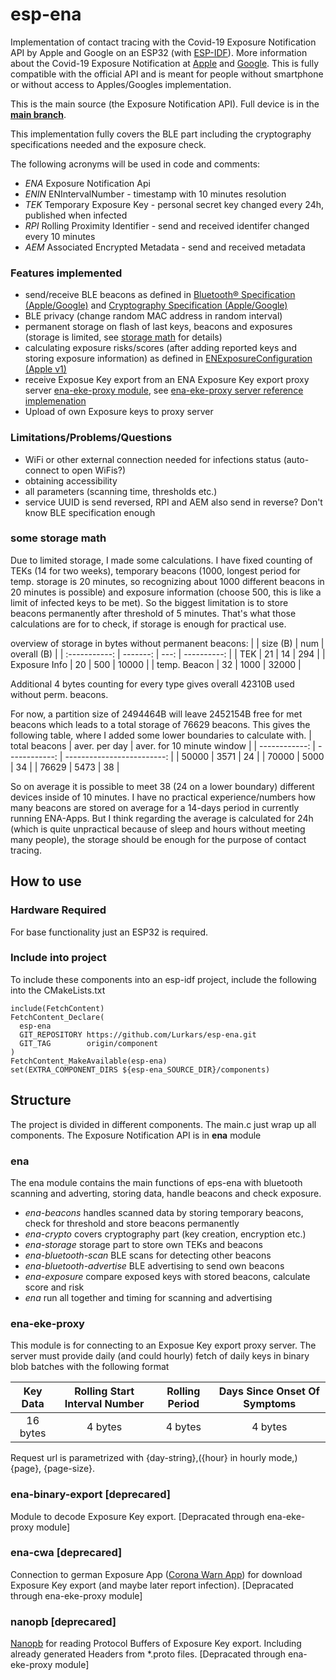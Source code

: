 # esp-ena

Implementation of contact tracing with the Covid-19 Exposure Notification API by Apple and Google on an ESP32 (with [ESP-IDF](https://docs.espressif.com/projects/esp-idf/en/latest/esp32/index.html)). 
More information about the Covid-19 Exposure Notification at [Apple](https://www.apple.com/covid19/contacttracing/) and [Google](https://www.google.com/covid19/exposurenotifications/). This is fully compatible with the official API and is meant for people without smartphone or without access to Apples/Googles implementation.

This is the main source (the Exposure Notification API). Full device is in the [**main branch**](https://github.com/Lurkars/esp-ena/).

This implementation fully covers the BLE part including the cryptography specifications needed and the exposure check.

The following acronyms will be used in code and comments:
* *ENA* Exposure Notification Api
* *ENIN* ENIntervalNumber - timestamp with 10 minutes resolution
* *TEK* Temporary Exposure Key - personal secret key changed every 24h, published when infected
* *RPI* Rolling Proximity Identifier - send and received identifer changed every 10 minutes
* *AEM* Associated Encrypted Metadata - send and received metadata

### Features implemented
* send/receive BLE beacons as defined in [Bluetooth® Specification (Apple/Google)](https://blog.google/documents/70/Exposure_Notification_-_Bluetooth_Specification_v1.2.2.pdf) and [Cryptography Specification (Apple/Google)](https://blog.google/documents/69/Exposure_Notification_-_Cryptography_Specification_v1.2.1.pdf)
* BLE privacy (change random MAC address in random interval)
* permanent storage on flash of last keys, beacons and exposures (storage is limited, see [storage math](#some-storage-math) for details)
* calculating exposure risks/scores (after adding reported keys and storing exposure information) as defined in [ENExposureConfiguration (Apple v1)](https://developer.apple.com/documentation/exposurenotification/enexposureconfiguration/calculating_the_exposure_risk_value_in_exposurenotification_version_1)
* receive Exposue Key export from an ENA Exposure Key export proxy server [ena-eke-proxy module](#ena-eke-proxy), see [ena-eke-proxy server reference implemenation](https://github.com/Lurkars/ena-eke-proxy)
* Upload of own Exposure keys to proxy server

### Limitations/Problems/Questions
* WiFi or other external connection needed for infections status (auto-connect to open WiFis?)
* obtaining accessibility
* all parameters (scanning time, thresholds etc.)
* service UUID is send reversed, RPI and AEM also send in reverse? Don't know BLE specification enough

### some storage math

Due to limited storage, I made some calculations. I have fixed counting of TEKs (14 for two weeks), temporary beacons (1000, longest period for temp. storage is 20 minutes, so recognizing about 1000 different beacons in 20 minutes is possible) and exposure information (choose 500, this is like a limit of infected keys to be met). So the biggest limitation is to store beacons permanently after threshold of 5 minutes. That's what those calculations are for to check, if storage is enough for practical use.

overview of storage in bytes without permanent beacons:
|               | size (B) |  num | overall (B) |
| :-----------: | -------: | ---: | ----------: |
|      TEK      |       21 |   14 |         294 |
| Exposure Info |       20 |  500 |       10000 |
| temp. Beacon  |       32 | 1000 |       32000 |

Additional 4 bytes counting for every type gives overall 42310B used without perm. beacons.

For now, a partition size of 2494464B will leave 2452154B free for met beacons which leads to a total storage of 76629
beacons. This gives the following table, where I added some lower boundaries to calculate with.
| total beacons | aver. per day | aver. for 10 minute window |
| ------------: | ------------: | -------------------------: |
|         50000 |          3571 |                         24 |
|         70000 |          5000 |                         34 |
|         76629 |          5473 |                         38 |

So on average it is possible to meet 38 (24 on a lower boundary) different devices inside of 10 minutes. I have no practical experience/numbers how many beacons are stored on average for a 14-days period in currently running ENA-Apps. But I think regarding the average is calculated for 24h (which is quite unpractical because of sleep and hours without meeting many people), the storage should be enough for the purpose of contact tracing.   

## How to use

### Hardware Required

For base functionality just an ESP32 is required.

### Include into project

To include these components into an esp-idf project, include the following into the CMakeLists.txt

```
include(FetchContent)
FetchContent_Declare(
  esp-ena
  GIT_REPOSITORY https://github.com/Lurkars/esp-ena.git
  GIT_TAG        origin/component
)
FetchContent_MakeAvailable(esp-ena)
set(EXTRA_COMPONENT_DIRS ${esp-ena_SOURCE_DIR}/components)
```

## Structure

The project is divided in different components. The main.c just wrap up all components. The Exposure Notification API is in **ena** module

### ena

The ena module contains the main functions of eps-ena with bluetooth scanning and adverting, storing data, handle beacons and check exposure.
* *ena-beacons* handles scanned data by storing temporary beacons, check for threshold and store beacons permanently
* *ena-crypto* covers cryptography part (key creation, encryption etc.)
* *ena-storage* storage part to store own TEKs and beacons
* *ena-bluetooth-scan* BLE scans for detecting other beacons
* *ena-bluetooth-advertise* BLE advertising to send own beacons
* *ena-exposure* compare exposed keys with stored beacons, calculate score and risk
* *ena* run all together and timing for scanning and advertising

### ena-eke-proxy

This module is for connecting to an Exposue Key export proxy server. The server must provide daily (and could hourly) fetch of daily keys in binary blob batches with the following format

| Key Data | Rolling Start Interval Number | Rolling Period | Days Since Onset Of Symptoms |
| :------: | :---------------------------: | :------------: | :--------------------------: |
| 16 bytes |            4 bytes            |    4 bytes     |           4 bytes            |

Request url is parametrized with {day-string},({hour} in hourly mode,) {page}, {page-size}.

### ena-binary-export  \[deprecared\]

Module to decode Exposure Key export. \[Depracated through ena-eke-proxy module\]

### ena-cwa \[deprecared\]

Connection to german Exposure App ([Corona Warn App](https://github.com/corona-warn-app)) for download Exposure Key export (and maybe later report infection). \[Depracated through ena-eke-proxy module\]

### nanopb \[deprecared\]

[Nanopb](https://github.com/nanopb/nanopb) for reading Protocol Buffers of Exposure Key export. Including already generated Headers from *.proto files.  \[Depracated through ena-eke-proxy module\]
